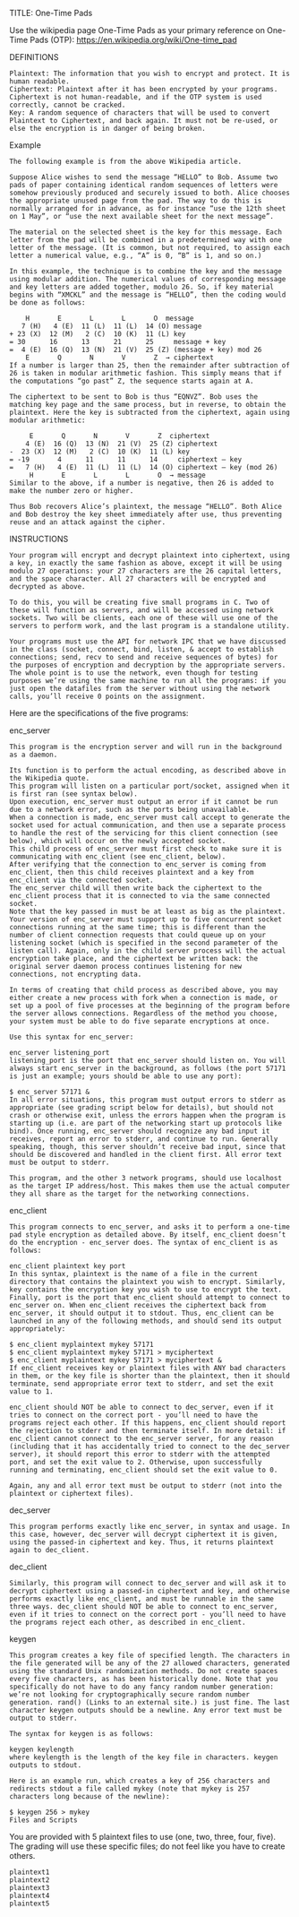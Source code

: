 TITLE: One-Time Pads

Use the wikipedia page One-Time Pads as your primary reference on One-Time Pads (OTP): https://en.wikipedia.org/wiki/One-time_pad

DEFINITIONS

	Plaintext: The information that you wish to encrypt and protect. It is human readable.
	Ciphertext: Plaintext after it has been encrypted by your programs. Ciphertext is not human-readable, and if the OTP system is used correctly, cannot be cracked.
	Key: A random sequence of characters that will be used to convert Plaintext to Ciphertext, and back again. It must not be re-used, or else the encryption is in danger of being broken.

Example

	The following example is from the above Wikipedia article.

	Suppose Alice wishes to send the message “HELLO” to Bob. Assume two pads of paper containing identical random sequences of letters were somehow previously produced and securely issued to both. Alice chooses the appropriate unused page from the pad. The way to do this is normally arranged for in advance, as for instance “use the 12th sheet on 1 May”, or “use the next available sheet for the next message”.

	The material on the selected sheet is the key for this message. Each letter from the pad will be combined in a predetermined way with one letter of the message. (It is common, but not required, to assign each letter a numerical value, e.g., “A” is 0, “B” is 1, and so on.)

	In this example, the technique is to combine the key and the message using modular addition. The numerical values of corresponding message and key letters are added together, modulo 26. So, if key material begins with “XMCKL” and the message is “HELLO”, then the coding would be done as follows:

		H       E       L       L       O  message
	   7 (H)   4 (E)  11 (L)  11 (L)  14 (O) message
	+ 23 (X)  12 (M)   2 (C)  10 (K)  11 (L) key
	= 30      16      13      21      25     message + key
	=  4 (E)  16 (Q)  13 (N)  21 (V)  25 (Z) (message + key) mod 26
		E       Q       N       V       Z  → ciphertext
	If a number is larger than 25, then the remainder after subtraction of 26 is taken in modular arithmetic fashion. This simply means that if the computations “go past” Z, the sequence starts again at A.

	The ciphertext to be sent to Bob is thus “EQNVZ”. Bob uses the matching key page and the same process, but in reverse, to obtain the plaintext. Here the key is subtracted from the ciphertext, again using modular arithmetic:

		 E       Q       N       V       Z  ciphertext
	    4 (E)  16 (Q)  13 (N)  21 (V)  25 (Z) ciphertext
	-  23 (X)  12 (M)   2 (C)  10 (K)  11 (L) key
	= -19       4      11      11      14     ciphertext – key
	=   7 (H)   4 (E)  11 (L)  11 (L)  14 (O) ciphertext – key (mod 26)
		 H       E       L       L       O  → message
	Similar to the above, if a number is negative, then 26 is added to make the number zero or higher.

	Thus Bob recovers Alice’s plaintext, the message “HELLO”. Both Alice and Bob destroy the key sheet immediately after use, thus preventing reuse and an attack against the cipher.

INSTRUCTIONS

	Your program will encrypt and decrypt plaintext into ciphertext, using a key, in exactly the same fashion as above, except it will be using modulo 27 operations: your 27 characters are the 26 capital letters, and the space character. All 27 characters will be encrypted and decrypted as above.

	To do this, you will be creating five small programs in C. Two of these will function as servers, and will be accessed using network sockets. Two will be clients, each one of these will use one of the servers to perform work, and the last program is a standalone utility.

	Your programs must use the API for network IPC that we have discussed in the class (socket, connect, bind, listen, & accept to establish connections; send, recv to send and receive sequences of bytes) for the purposes of encryption and decryption by the appropriate servers. The whole point is to use the network, even though for testing purposes we’re using the same machine to run all the programs: if you just open the datafiles from the server without using the network calls, you’ll receive 0 points on the assignment.

Here are the specifications of the five programs:

enc_server

	This program is the encryption server and will run in the background as a daemon.

	Its function is to perform the actual encoding, as described above in the Wikipedia quote.
	This program will listen on a particular port/socket, assigned when it is first ran (see syntax below).
	Upon execution, enc_server must output an error if it cannot be run due to a network error, such as the ports being unavailable.
	When a connection is made, enc_server must call accept to generate the socket used for actual communication, and then use a separate process to handle the rest of the servicing for this client connection (see below), which will occur on the newly accepted socket.
	This child process of enc_server must first check to make sure it is communicating with enc_client (see enc_client, below).
	After verifying that the connection to enc_server is coming from enc_client, then this child receives plaintext and a key from enc_client via the connected socket.
	The enc_server child will then write back the ciphertext to the enc_client process that it is connected to via the same connected socket.
	Note that the key passed in must be at least as big as the plaintext.
	Your version of enc_server must support up to five concurrent socket connections running at the same time; this is different than the number of client connection requests that could queue up on your listening socket (which is specified in the second parameter of the listen call). Again, only in the child server process will the actual encryption take place, and the ciphertext be written back: the original server daemon process continues listening for new connections, not encrypting data.

	In terms of creating that child process as described above, you may either create a new process with fork when a connection is made, or set up a pool of five processes at the beginning of the program before the server allows connections. Regardless of the method you choose, your system must be able to do five separate encryptions at once.

	Use this syntax for enc_server:

	enc_server listening_port
	listening_port is the port that enc_server should listen on. You will always start enc_server in the background, as follows (the port 57171 is just an example; yours should be able to use any port):

	$ enc_server 57171 &
	In all error situations, this program must output errors to stderr as appropriate (see grading script below for details), but should not crash or otherwise exit, unless the errors happen when the program is starting up (i.e. are part of the networking start up protocols like bind). Once running, enc_server should recognize any bad input it receives, report an error to stderr, and continue to run. Generally speaking, though, this server shouldn’t receive bad input, since that should be discovered and handled in the client first. All error text must be output to stderr.

	This program, and the other 3 network programs, should use localhost as the target IP address/host. This makes them use the actual computer they all share as the target for the networking connections.

enc_client

	This program connects to enc_server, and asks it to perform a one-time pad style encryption as detailed above. By itself, enc_client doesn’t do the encryption - enc_server does. The syntax of enc_client is as follows:

	enc_client plaintext key port
	In this syntax, plaintext is the name of a file in the current directory that contains the plaintext you wish to encrypt. Similarly, key contains the encryption key you wish to use to encrypt the text. Finally, port is the port that enc_client should attempt to connect to enc_server on. When enc_client receives the ciphertext back from enc_server, it should output it to stdout. Thus, enc_client can be launched in any of the following methods, and should send its output appropriately:

	$ enc_client myplaintext mykey 57171
	$ enc_client myplaintext mykey 57171 > myciphertext
	$ enc_client myplaintext mykey 57171 > myciphertext &
	If enc_client receives key or plaintext files with ANY bad characters in them, or the key file is shorter than the plaintext, then it should terminate, send appropriate error text to stderr, and set the exit value to 1.

	enc_client should NOT be able to connect to dec_server, even if it tries to connect on the correct port - you’ll need to have the programs reject each other. If this happens, enc_client should report the rejection to stderr and then terminate itself. In more detail: if enc_client cannot connect to the enc_server server, for any reason (including that it has accidentally tried to connect to the dec_server server), it should report this error to stderr with the attempted port, and set the exit value to 2. Otherwise, upon successfully running and terminating, enc_client should set the exit value to 0.

	Again, any and all error text must be output to stderr (not into the plaintext or ciphertext files).

dec_server

	This program performs exactly like enc_server, in syntax and usage. In this case, however, dec_server will decrypt ciphertext it is given, using the passed-in ciphertext and key. Thus, it returns plaintext again to dec_client.

dec_client

	Similarly, this program will connect to dec_server and will ask it to decrypt ciphertext using a passed-in ciphertext and key, and otherwise performs exactly like enc_client, and must be runnable in the same three ways. dec_client should NOT be able to connect to enc_server, even if it tries to connect on the correct port - you’ll need to have the programs reject each other, as described in enc_client.

keygen

	This program creates a key file of specified length. The characters in the file generated will be any of the 27 allowed characters, generated using the standard Unix randomization methods. Do not create spaces every five characters, as has been historically done. Note that you specifically do not have to do any fancy random number generation: we’re not looking for cryptographically secure random number generation. rand() (Links to an external site.) is just fine. The last character keygen outputs should be a newline. Any error text must be output to stderr.

	The syntax for keygen is as follows:

	keygen keylength
	where keylength is the length of the key file in characters. keygen outputs to stdout.

	Here is an example run, which creates a key of 256 characters and redirects stdout a file called mykey (note that mykey is 257 characters long because of the newline):

	$ keygen 256 > mykey
	Files and Scripts

You are provided with 5 plaintext files to use (one, two, three, four, five). The grading will use these specific files; do not feel like you have to create others.

	plaintext1  
	plaintext2  
	plaintext3  
	plaintext4  
	plaintext5  

